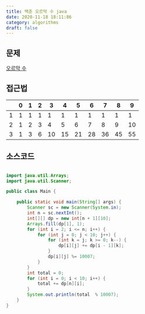 ```yaml
---
title: 백준 오르막 수 java
date: 2020-11-18 18:11:86
category: algorithms
draft: false
---
```


## 문제
[오르막 수](https://www.acmicpc.net/problem/11057)

## 접근법
|      | 0    | 1    | 2    | 3    | 4    | 5    | 6    | 7    | 8    | 9    |
| ---- | ---- | ---- | ---- | ---- | ---- | ---- | ---- | ---- | ---- | ---- |
| 1    | 1    | 1    | 1    | 1    | 1    | 1    | 1    | 1    | 1    | 1    |
| 2    | 1    | 2    | 3    | 4    | 5    | 6    | 7    | 8    | 9    | 10   |
| 3    | 1    | 3    | 6    | 10   | 15   | 21   | 28   | 36   | 45   | 55   |



## 소스코드

```java

import java.util.Arrays;
import java.util.Scanner;

public class Main {

    public static void main(String[] args) {
        Scanner sc = new Scanner(System.in);
        int n = sc.nextInt();
        int[][] dp = new int[n + 1][10];
        Arrays.fill(dp[1], 1);
        for (int i = 2; i <= n; i++) {
            for (int j = 0; j < 10; j++) {
                for (int k = j; k >= 0; k--) {
                    dp[i][j] += dp[i - 1][k];
                }
                dp[i][j] %= 10007;
            }
        }
        int total = 0;
        for (int i = 0; i < 10; i++) {
            total += dp[n][i];
        }
        System.out.println(total  % 10007);
    }
}

```